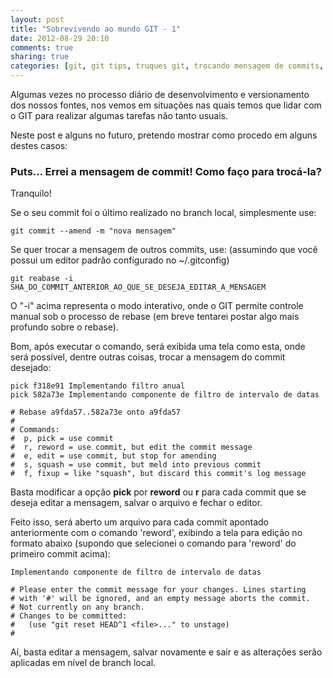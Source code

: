 ```yaml
---
layout: post
title: "Sobrevivendo ao mundo GIT - 1"
date: 2012-08-29 20:10
comments: true
sharing: true
categories: [git, git tips, truques git, trocando mensagem de commits, change commits message]
---
```

Algumas vezes no processo diário de desenvolvimento e versionamento dos nossos fontes, nos vemos em situações nas quais temos que lidar com o GIT para realizar algumas tarefas não tanto usuais.

Neste post e alguns no futuro, pretendo mostrar como procedo em alguns destes casos:

<h3>Puts... Errei a mensagem de commit! Como faço para trocá-la?</h3>

Tranquilo! 

Se o seu commit foi o último realizado no branch local, simplesmente use:

```
git commit --amend -m "nova mensagem"
```

Se quer trocar a mensagem de outros commits, use:
(assumindo que você possui um editor padrão configurado no ~/.gitconfig)
```
git reabase -i SHA_DO_COMMIT_ANTERIOR_AO_QUE_SE_DESEJA_EDITAR_A_MENSAGEM
```
O "-i" acima representa o modo interativo, onde o GIT permite controle manual sob o processo de rebase (em breve tentarei postar algo mais profundo sobre o rebase).

Bom, após executar o comando, será exibida uma tela como esta, onde será possível, dentre outras coisas, trocar a mensagem do commit desejado:

```
pick f318e91 Implementando filtro anual 
pick 582a73e Implementando componente de filtro de intervalo de datas

# Rebase a9fda57..582a73e onto a9fda57
#
# Commands:
#  p, pick = use commit
#  r, reword = use commit, but edit the commit message
#  e, edit = use commit, but stop for amending
#  s, squash = use commit, but meld into previous commit
#  f, fixup = like "squash", but discard this commit's log message

```
Basta modificar a opção <strong>pick</strong> por <strong>reword</strong> ou <strong>r</strong> para cada commit que se deseja editar a mensagem, salvar o arquivo e fechar o editor.

Feito isso, será aberto um arquivo para cada commit apontado anteriormente com o comando 'reword', exibindo a tela para edição no formato abaixo (supondo que selecionei o comando para 'reword' do primeiro commit acima):
```
Implementando componente de filtro de intervalo de datas

# Please enter the commit message for your changes. Lines starting
# with '#' will be ignored, and an empty message aborts the commit.
# Not currently on any branch.
# Changes to be committed:
#   (use "git reset HEAD^1 <file>..." to unstage)
#
```
Aí, basta editar a mensagem, salvar novamente e sair e as alterações serão aplicadas em nível de branch local.